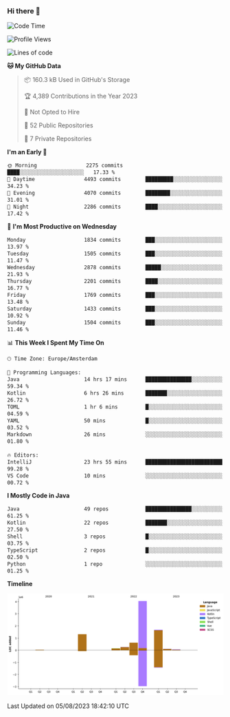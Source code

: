 ### Hi there 👋


<!--START_SECTION:waka-->
![Code Time](http://img.shields.io/badge/Code%20Time-3%2C461%20hrs%207%20mins-blue)

![Profile Views](http://img.shields.io/badge/Profile%20Views-20-blue)

![Lines of code](https://img.shields.io/badge/From%20Hello%20World%20I%27ve%20Written-8.2%20million%20lines%20of%20code-blue)

**🐱 My GitHub Data** 

> 📦 160.3 kB Used in GitHub's Storage 
 > 
> 🏆 4,389 Contributions in the Year 2023
 > 
> 🚫 Not Opted to Hire
 > 
> 📜 52 Public Repositories 
 > 
> 🔑 7 Private Repositories 
 > 
**I'm an Early 🐤** 

```text
🌞 Morning                2275 commits        ████░░░░░░░░░░░░░░░░░░░░░   17.33 % 
🌆 Daytime                4493 commits        █████████░░░░░░░░░░░░░░░░   34.23 % 
🌃 Evening                4070 commits        ████████░░░░░░░░░░░░░░░░░   31.01 % 
🌙 Night                  2286 commits        ████░░░░░░░░░░░░░░░░░░░░░   17.42 % 
```
📅 **I'm Most Productive on Wednesday** 

```text
Monday                   1834 commits        ███░░░░░░░░░░░░░░░░░░░░░░   13.97 % 
Tuesday                  1505 commits        ███░░░░░░░░░░░░░░░░░░░░░░   11.47 % 
Wednesday                2878 commits        █████░░░░░░░░░░░░░░░░░░░░   21.93 % 
Thursday                 2201 commits        ████░░░░░░░░░░░░░░░░░░░░░   16.77 % 
Friday                   1769 commits        ███░░░░░░░░░░░░░░░░░░░░░░   13.48 % 
Saturday                 1433 commits        ███░░░░░░░░░░░░░░░░░░░░░░   10.92 % 
Sunday                   1504 commits        ███░░░░░░░░░░░░░░░░░░░░░░   11.46 % 
```


📊 **This Week I Spent My Time On** 

```text
🕑︎ Time Zone: Europe/Amsterdam

💬 Programming Languages: 
Java                     14 hrs 17 mins      ███████████████░░░░░░░░░░   59.34 % 
Kotlin                   6 hrs 26 mins       ███████░░░░░░░░░░░░░░░░░░   26.72 % 
TOML                     1 hr 6 mins         █░░░░░░░░░░░░░░░░░░░░░░░░   04.59 % 
YAML                     50 mins             █░░░░░░░░░░░░░░░░░░░░░░░░   03.52 % 
Markdown                 26 mins             ░░░░░░░░░░░░░░░░░░░░░░░░░   01.80 % 

🔥 Editors: 
IntelliJ                 23 hrs 55 mins      █████████████████████████   99.28 % 
VS Code                  10 mins             ░░░░░░░░░░░░░░░░░░░░░░░░░   00.72 % 
```

**I Mostly Code in Java** 

```text
Java                     49 repos            ███████████████░░░░░░░░░░   61.25 % 
Kotlin                   22 repos            ███████░░░░░░░░░░░░░░░░░░   27.50 % 
Shell                    3 repos             █░░░░░░░░░░░░░░░░░░░░░░░░   03.75 % 
TypeScript               2 repos             █░░░░░░░░░░░░░░░░░░░░░░░░   02.50 % 
Python                   1 repo              ░░░░░░░░░░░░░░░░░░░░░░░░░   01.25 % 
```



**Timeline**

![Lines of Code chart](https://raw.githubusercontent.com/powercasgamer/powercasgamer/master/assets/bar_graph.png)


 Last Updated on 05/08/2023 18:42:10 UTC
<!--END_SECTION:waka-->
